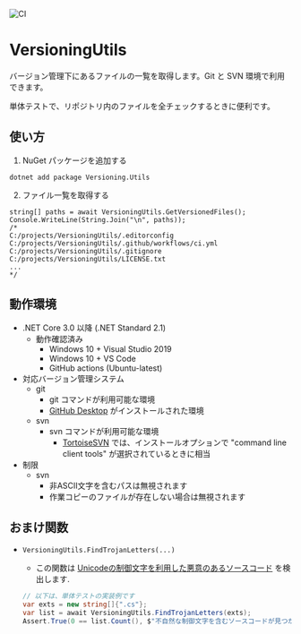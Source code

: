 ﻿
![CI](https://github.com/Rouden/XUnitPattern/workflows/CI/badge.svg)

# VersioningUtils

バージョン管理下にあるファイルの一覧を取得します。Git と SVN 環境で利用できます。

単体テストで、リポジトリ内のファイルを全チェックするときに便利です。

## 使い方
1. NuGet パッケージを追加する
```
dotnet add package Versioning.Utils
```
2. ファイル一覧を取得する
```CSharp
string[] paths = await VersioningUtils.GetVersionedFiles();
Console.WriteLine(String.Join("\n", paths));
/*
C:/projects/VersioningUtils/.editorconfig
C:/projects/VersioningUtils/.github/workflows/ci.yml
C:/projects/VersioningUtils/.gitignore
C:/projects/VersioningUtils/LICENSE.txt
...
*/
```

## 動作環境
* .NET Core 3.0 以降 (.NET Standard 2.1)
    * 動作確認済み
        * Windows 10 + Visual Studio 2019
        * Windows 10 + VS Code
        * GitHub actions (Ubuntu-latest)  
* 対応バージョン管理システム
    * git
        * git コマンドが利用可能な環境
        * [GitHub Desktop](https://desktop.github.com/) がインストールされた環境
    * svn
        * svn コマンドが利用可能な環境
            * [TortoiseSVN](https://tortoisesvn.net/) では、インストールオプションで "command line client tools" が選択されているときに相当
* 制限
    * svn
        * 非ASCII文字を含むパスは無視されます
        * 作業コピーのファイルが存在しない場合は無視されます

## おまけ関数

* `VersioningUtils.FindTrojanLetters(...)`
    * この関数は [Unicodeの制御文字を利用した悪意のあるソースコード](https://qiita.com/rana_kualu/items/3b03961deb003a8a2f1d) を検出します.

    ```csharp
    // 以下は、単体テストの実装例です
    var exts = new string[]{".cs"};
    var list = await VersioningUtils.FindTrojanLetters(exts);
    Assert.True(0 == list.Count(), $"不自然な制御文字を含むソースコードが見つかりました。\n{String.Join("\n----\n", list)}");
    ```
